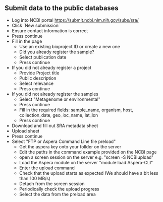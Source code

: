 
## Submit data to the public databases
- Log into NCBI portal https://submit.ncbi.nlm.nih.gov/subs/sra/
- Click ´New submission´
- Ensure contact information is correct
- Press continue
- Fill in the page 
  - Use an existing bioproject ID or create a new one
  - Did you already register the sample?
  - Select publication date
  - Press continue
- If you did not already register a project
  - Provide Project title
  - Public description
  - Select relevance
  - Press continue
- If you did not already register the samples
  - Select "Metagenome or environmental"
  - Press continue
  - Fill in the required fields: sample_name, organism, host, collection_date, 	geo_loc_name, 	lat_lon
  - Press continue
 - Download and fill out SRA metadata sheet
  - Upload sheet
  - Press continue
- Select "FTP or Aspera Command Line file preload"
  - Get the aspera key onto your follder on the server
  - Edit the paths in the command example provided on the NCBI page
  - open a screen session on the server e.g. "screen -S NCBIupload"
  - Load the Aspera module on the server "module load Aspera-CLI"
  - Enter the upload command 
  - Check that the upload starts as expected (We should have a bit less than 100 MB/s)
  - Detach from the screen session
  - Periodically check the upload progress
  - Select the data from the preload area
